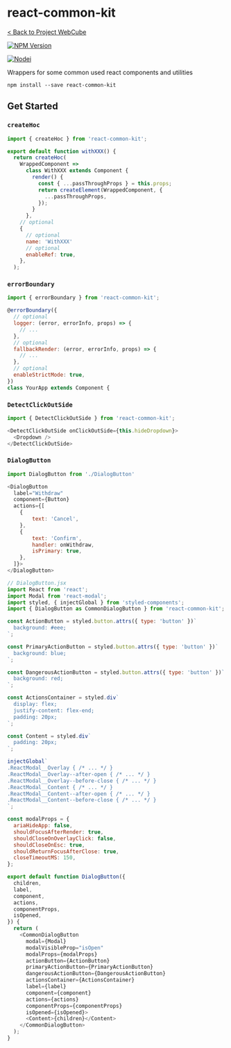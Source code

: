 # react-common-kit

[< Back to Project WebCube](https://github.com/dexteryy/Project-WebCube/)

[![NPM Version][npm-image]][npm-url]
<!-- [![Build Status][travis-image]][travis-url]
[![Dependencies Status][dep-image]][dep-url] -->

[![Nodei][nodei-image]][npm-url]

[npm-image]: https://img.shields.io/npm/v/react-common-kit.svg
[nodei-image]: https://nodei.co/npm/react-common-kit.png?downloads=true
[npm-url]: https://npmjs.org/package/react-common-kit
<!--
[travis-image]: https://img.shields.io/travis/dexteryy/react-common-kit/master.svg
[travis-url]: https://travis-ci.org/dexteryy/react-common-kit
[dep-image]: https://david-dm.org/dexteryy/react-common-kit.svg
[dep-url]: https://david-dm.org/dexteryy/react-common-kit
-->

Wrappers for some common used react components and utilities

```
npm install --save react-common-kit
```

## Get Started

### `createHoc`

```js
import { createHoc } from 'react-common-kit';

export default function withXXX() {
  return createHoc(
    WrappedComponent =>
      class WithXXX extends Component {
        render() {
          const { ...passThroughProps } = this.props;
          return createElement(WrappedComponent, {
            ...passThroughProps,
          });
        }
      },
    // optional
    {
      // optional
      name: 'WithXXX'
      // optional
      enableRef: true,
    },
  );
```

### `errorBoundary`

```js
import { errorBoundary } from 'react-common-kit';

@errorBoundary({
  // optional
  logger: (error, errorInfo, props) => {
    // ...
  },
  // optional
  fallbackRender: (error, errorInfo, props) => {
    // ...
  },
  // optional
  enableStrictMode: true,
})
class YourApp extends Component {
```

### `DetectClickOutSide`

```js
import { DetectClickOutSide } from 'react-common-kit';

<DetectClickOutSide onClickOutSide={this.hideDropdown}>
  <Dropdown />
</DetectClickOutSide>
```

### `DialogButton`

```js
import DialogButton from './DialogButton'

<DialogButton
  label="Withdraw"
  component={Button}
  actions={[
    {
        text: 'Cancel',
    },
    {
        text: 'Confirm',
        handler: onWithdraw,
        isPrimary: true,
    },
  ]}>
</DialogButton>
```

```js
// DialogButton.jsx
import React from 'react';
import Modal from 'react-modal';
import styled, { injectGlobal } from 'styled-components';
import { DialogButton as CommonDialogButton } from 'react-common-kit';

const ActionButton = styled.button.attrs({ type: 'button' })`
  background: #eee;
`;

const PrimaryActionButton = styled.button.attrs({ type: 'button' })`
  background: blue;
`;

const DangerousActionButton = styled.button.attrs({ type: 'button' })`
  background: red;
`;

const ActionsContainer = styled.div`
  display: flex;
  justify-content: flex-end;
  padding: 20px;
`;

const Content = styled.div`
  padding: 20px;
`;

injectGlobal`
.ReactModal__Overlay { /* ... */ }
.ReactModal__Overlay--after-open { /* ... */ }
.ReactModal__Overlay--before-close { /* ... */ }
.ReactModal__Content { /* ... */ }
.ReactModal__Content--after-open { /* ... */ }
.ReactModal__Content--before-close { /* ... */ }
`;

const modalProps = {
  ariaHideApp: false,
  shouldFocusAfterRender: true,
  shouldCloseOnOverlayClick: false,
  shouldCloseOnEsc: true,
  shouldReturnFocusAfterClose: true,
  closeTimeoutMS: 150,
};

export default function DialogButton({
  children,
  label,
  component,
  actions,
  componentProps,
  isOpened,
}) {
  return (
    <CommonDialogButton
      modal={Modal}
      modalVisibleProp="isOpen"
      modalProps={modalProps}
      actionButton={ActionButton}
      primaryActionButton={PrimaryActionButton}
      dangerousActionButton={DangerousActionButton}
      actionsContainer={ActionsContainer}
      label={label}
      component={component}
      actions={actions}
      componentProps={componentProps}
      isOpened={isOpened}>
      <Content>{children}</Content>
    </CommonDialogButton>
  );
}

```
